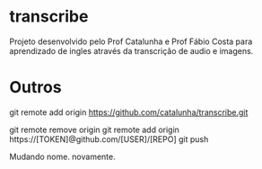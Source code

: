 # transcribe

Projeto desenvolvido pelo Prof Catalunha e Prof Fábio Costa para aprendizado de ingles através da transcrição de audio e imagens.


# Outros
git remote add origin https://github.com/catalunha/transcribe.git


git remote remove origin
git remote add origin https://[TOKEN]@github.com/[USER]/[REPO]
git push

Mudando nome.
novamente.